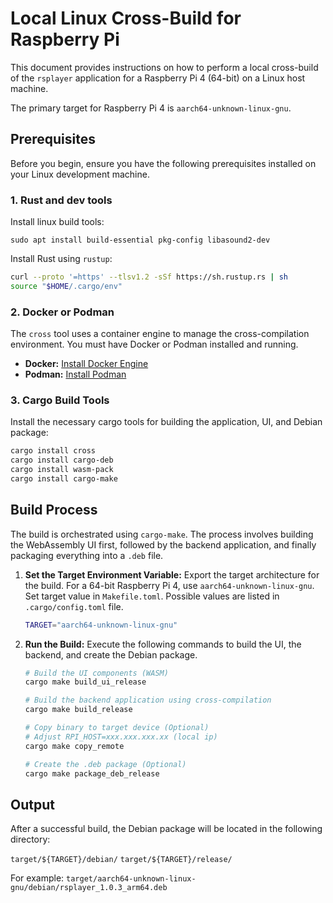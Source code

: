 # Local Linux Cross-Build for Raspberry Pi

This document provides instructions on how to perform a local cross-build of the `rsplayer` application for a Raspberry Pi 4 (64-bit) on a Linux host machine.

The primary target for Raspberry Pi 4 is `aarch64-unknown-linux-gnu`.

## Prerequisites

Before you begin, ensure you have the following prerequisites installed on your Linux development machine.

### 1. Rust and dev tools
Install linux build tools:
```
sudo apt install build-essential pkg-config libasound2-dev
```
Install Rust using `rustup`:
```bash
curl --proto '=https' --tlsv1.2 -sSf https://sh.rustup.rs | sh
source "$HOME/.cargo/env"
```

### 2. Docker or Podman

The `cross` tool uses a container engine to manage the cross-compilation environment. You must have Docker or Podman installed and running.

- **Docker:** [Install Docker Engine](https://docs.docker.com/engine/install/)
- **Podman:** [Install Podman](https://podman.io/getting-started/installation)

### 3. Cargo Build Tools

Install the necessary cargo tools for building the application, UI, and Debian package:
```bash
cargo install cross
cargo install cargo-deb
cargo install wasm-pack
cargo install cargo-make
```

## Build Process

The build is orchestrated using `cargo-make`. The process involves building the WebAssembly UI first, followed by the backend application, and finally packaging everything into a `.deb` file.

1.  **Set the Target Environment Variable:**
    Export the target architecture for the build. For a 64-bit Raspberry Pi 4, use `aarch64-unknown-linux-gnu`.
    Set target value in `Makefile.toml`. Possible values are listed in `.cargo/config.toml` file.
    ```bash
    TARGET="aarch64-unknown-linux-gnu"
    ```

2.  **Run the Build:**
    Execute the following commands to build the UI, the backend, and create the Debian package.

    ```bash
    # Build the UI components (WASM)
    cargo make build_ui_release

    # Build the backend application using cross-compilation
    cargo make build_release

    # Copy binary to target device (Optional)
    # Adjust RPI_HOST=xxx.xxx.xxx.xx (local ip)
    cargo make copy_remote

    # Create the .deb package (Optional)
    cargo make package_deb_release
    ```

## Output

After a successful build, the Debian package will be located in the following directory:

`target/${TARGET}/debian/`
`target/${TARGET}/release/`

For example: `target/aarch64-unknown-linux-gnu/debian/rsplayer_1.0.3_arm64.deb`
